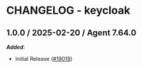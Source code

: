 # CHANGELOG - keycloak

<!-- towncrier release notes start -->

## 1.0.0 / 2025-02-20 / Agent 7.64.0

***Added***:

* Initial Release ([#19019](https://github.com/DataDog/integrations-core/pull/19019))
